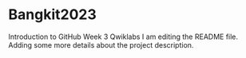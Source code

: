 # Bangkit2023
Introduction to GitHub Week 3 Qwiklabs
I am editing the README file. Adding some more details about the project description.
